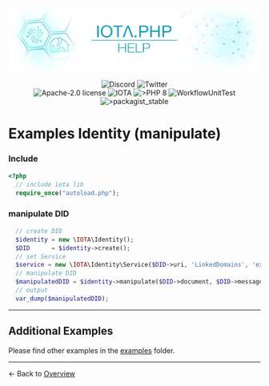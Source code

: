![IOTA.php](./images/IOTA_PHP_Banner_Interact_Help.png)

<p style="text-align:center;">
  <a href="https://discord.iota.org/" style="text-decoration:none;"><img src="https://img.shields.io/badge/Discord-9cf.svg?style=social&logo=discord" alt="Discord"></a>
  <a href="https://twitter.com/IOTAphp/" style="text-decoration:none;"><img src="https://img.shields.io/badge/Twitter-9cf.svg?style=social&logo=twitter" alt="Twitter"></a>
  <br>
  <a href="https://github.com/iota-community/iota.php/LICENSE" style="text-decoration:none;"><img src="https://img.shields.io/badge/license-Apache--2.0-green?style=flat-square" alt="Apache-2.0 license"></a>
  <a href="https://www.iota.org/" style="text-decoration:none;"><img src="https://img.shields.io/badge/IOTA-lightgrey?style=flat&logo=iota" alt="IOTA"></a>
  <a href="https://www.php.net/" style="text-decoration:none;"><img src="https://img.shields.io/badge/PHP->= 8.x-blue?style=flat-square&logo=php" alt=">PHP 8"></a>
  <img src="https://github.com/iota-community/iota.php/actions/workflows/phpunit.yml/badge.svg" alt="WorkflowUnitTest">
  <a href="https://packagist.org/packages/iota-community/iota.php/" style="text-decoration:none;"><img src="https://poser.pugx.org/iota-community/iota.php/v/stable.png" alt=">packagist_stable"></a>
</p>

# Examples Identity (manipulate)

### Include

```php
<?php
  // include iota lib
  require_once("autoload.php");
```

### manipulate DID

```php
  // create DID
  $identity = new \IOTA\Identity();
  $DID      = $identity->create();
  // set Service
  $service = new \IOTA\Identity\Service($DID->uri, 'LinkedDomains', 'example.com');
  // manipulate DID
  $manipulatedDID = $identity->manipulate($DID->document, $DID->messageId, $service , new \IOTA\Util\Keys());
  // output
  var_dump($manipulatedDID);
```


---

## Additional Examples

Please find other examples in the [examples](../examples) folder.


___

<- Back to [Overview](000_index.md)